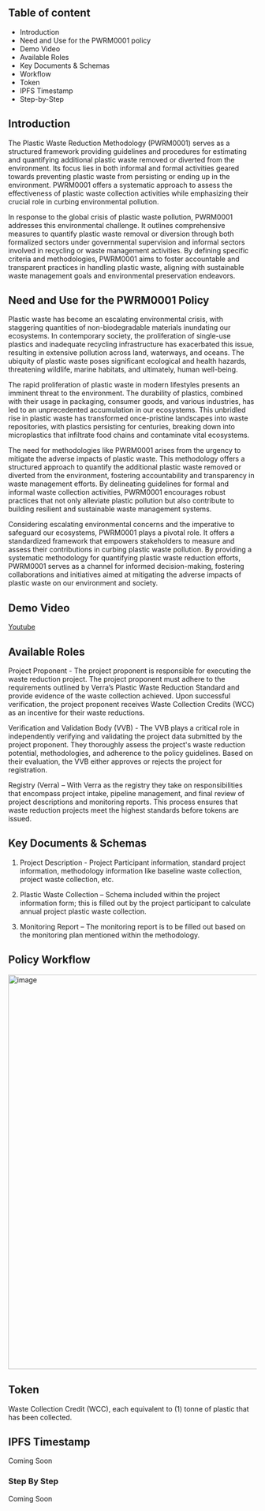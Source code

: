 ## Table of content
<!-- TOC -->

- Introduction
- Need and Use for the PWRM0001 policy
- Demo Video
- Available Roles
- Key Documents & Schemas
- Workflow
- Token
- IPFS Timestamp
- Step-by-Step
  
<!-- /TOC -->

## Introduction

The Plastic Waste Reduction Methodology (PWRM0001) serves as a structured framework providing guidelines and procedures for estimating and quantifying additional plastic waste removed or diverted from the environment. Its focus lies in both informal and formal activities geared towards preventing plastic waste from persisting or ending up in the environment. PWRM0001 offers a systematic approach to assess the effectiveness of plastic waste collection activities while emphasizing their crucial role in curbing environmental pollution.

In response to the global crisis of plastic waste pollution, PWRM0001 addresses this environmental challenge. It outlines comprehensive measures to quantify plastic waste removal or diversion through both formalized sectors under governmental supervision and informal sectors involved in recycling or waste management activities. By defining specific criteria and methodologies, PWRM0001 aims to foster accountable and transparent practices in handling plastic waste, aligning with sustainable waste management goals and environmental preservation endeavors.


## Need and Use for the PWRM0001 Policy

Plastic waste has become an escalating environmental crisis, with staggering quantities of non-biodegradable materials inundating our ecosystems. In contemporary society, the proliferation of single-use plastics and inadequate recycling infrastructure has exacerbated this issue, resulting in extensive pollution across land, waterways, and oceans. The ubiquity of plastic waste poses significant ecological and health hazards, threatening wildlife, marine habitats, and ultimately, human well-being.

The rapid proliferation of plastic waste in modern lifestyles presents an imminent threat to the environment. The durability of plastics, combined with their usage in packaging, consumer goods, and various industries, has led to an unprecedented accumulation in our ecosystems. This unbridled rise in plastic waste has transformed once-pristine landscapes into waste repositories, with plastics persisting for centuries, breaking down into microplastics that infiltrate food chains and contaminate vital ecosystems.

The need for methodologies like PWRM0001 arises from the urgency to mitigate the adverse impacts of plastic waste. This methodology offers a structured approach to quantify the additional plastic waste removed or diverted from the environment, fostering accountability and transparency in waste management efforts. By delineating guidelines for formal and informal waste collection activities, PWRM0001 encourages robust practices that not only alleviate plastic pollution but also contribute to building resilient and sustainable waste management systems.

Considering escalating environmental concerns and the imperative to safeguard our ecosystems, PWRM0001 plays a pivotal role. It offers a standardized framework that empowers stakeholders to measure and assess their contributions in curbing plastic waste pollution. By providing a systematic methodology for quantifying plastic waste reduction efforts, PWRM0001 serves as a channel for informed decision-making, fostering collaborations and initiatives aimed at mitigating the adverse impacts of plastic waste on our environment and society.

## Demo Video

[Youtube](https://youtu.be/Xu0lGnJTT3s?si=hKQLuV-5nuL-lLQY)

## Available Roles

Project Proponent - The project proponent is responsible for executing the waste reduction project. The project proponent must adhere to the requirements outlined by Verra’s Plastic Waste Reduction Standard and provide evidence of the waste collection achieved. Upon successful verification, the project proponent receives Waste Collection Credits (WCC) as an incentive for their waste reductions.

Verification and Validation Body (VVB) - The VVB plays a critical role in independently verifying and validating the project data submitted by the project proponent. They thoroughly assess the project's waste reduction potential, methodologies, and adherence to the policy guidelines. Based on their evaluation, the VVB either approves or rejects the project for registration.

Registry (Verra) – With Verra as the registry they take on responsibilities that encompass project intake, pipeline management, and final review of project descriptions and monitoring reports. This process ensures that waste reduction projects meet the highest standards before tokens are issued.


## Key Documents & Schemas

1.	Project Description - Project Participant information, standard project information, methodology information like baseline waste collection, project waste collection, etc.

2.	Plastic Waste Collection – Schema included within the project information form; this is filled out by the project participant to calculate annual project plastic waste collection.

3.	Monitoring Report – The monitoring report is to be filled out based on the monitoring plan mentioned within the methodology.  

## Policy Workflow

<img width="800" alt="image" src="https://github.com/hashgraph/guardian/assets/79293833/3bc26d53-67d4-49e1-bf71-25994bb62656">

## Token

Waste Collection Credit (WCC), each equivalent to (1) tonne of plastic that has been collected.

## IPFS Timestamp

Coming Soon

### Step By Step 

Coming Soon

